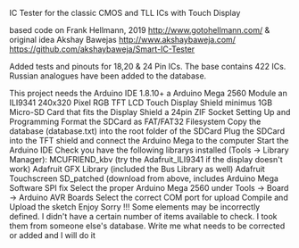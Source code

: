 IC Tester for the classic CMOS and TLL ICs with Touch Display

based code on Frank Hellmann, 2019 http://www.gotohellmann.com/ & original idea Akshay Bawejas http://www.akshaybaweja.com/ https://github.com/akshaybaweja/Smart-IC-Tester

Added tests and pinouts for 18,20 & 24 Pin ICs. The base contains 422 ICs. Russian analogues have been added to the database.

This project needs the Arduino IDE 1.8.10+
a Arduino Mega 2560 Module
an ILI9341 240x320 Pixel RGB TFT LCD Touch Display Shield
minimus 1GB Micro-SD Card that fits the Display Shield
a 24pin ZIF Socket
Setting Up and Programming
Format the SDCard as FAT/FAT32 Filesystem
Copy the database (database.txt) into the root folder of the SDCard
Plug the SDCard into the TFT shield and connect the Arduino Mega to the computer
Start the Arduino IDE
Check you have the following librarys installed (Tools -> Library Manager):
MCUFRIEND_kbv (try the Adafruit_ILI9341 if the display doesn't work)
Adafruit GFX Library (included the Bus Library as well)
Adafruit Touchscreen
SD_patched (download from above, includes Arduino Mega Software SPI fix
Select the proper Arduino Mega 2560 under Tools -> Board -> Arduino AVR Boards
Select the correct COM port for upload
Compile and Upload the sketch
Enjoy
Sorry !!! Some elements may be incorrectly defined. I didn't have a certain number of items available to check. I took them from someone else's database. Write me what needs to be corrected or added and I will do it